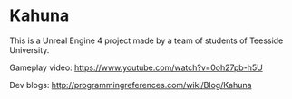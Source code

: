 # Kahuna

This is a Unreal Engine 4 project made by a team of students of Teesside University.

Gameplay video: https://www.youtube.com/watch?v=0oh27pb-h5U

Dev blogs: http://programmingreferences.com/wiki/Blog/Kahuna
